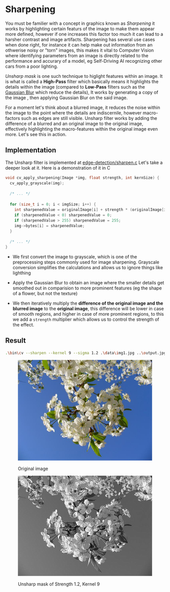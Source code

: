 # Sharpening

You must be familier with a concept in graphics known as *Sharpening* it  works by highlighting certain featurs of the image to make them appear more defined, however if one increases this factor too much it can lead to a harsher contrast and image artifacts. Sharpening has several use cases when done right, for instance it can help make out information from an othwerise noisy or "torn" images, this makes it vital to Computer Vision where identifying parameters from an image is directly related to the performance and accurary of a model, eg Self-Driving AI recognizing other cars from a poor lighting.

*Unsharp mask* is one such technique to higlight features within an image. It is what is called a **High-Pass** filter which basically means it highlights the details within the image (compared to **Low-Pass** filters such as the [Gaussian Blur](../image-smoothing/gaussian-filter.md) which reduce the details), It works by generating a copy of the image , then applying Gaussian Blur on the said image. 

For a moment let's think about a blurred image, it reduces the noise within the image to the point where the details are indiscernile, however macro-factors such as edges are still visible. Unsharp filter works by adding the difference of a blurred and an original image to the original image, effectively highlighting the macro-features within the original image even more. Let's see this in action.

## Implementation

The Unsharp filter is implemented at [edge-detection/sharpen.c](https://github.com/Aadv1k/cv.c/blob/master/edge-detection/sharpen.c) Let's take a deeper look at it. Here is a demonstration of it in C

```c
void cv_apply_sharpening(Image *img, float strength, int kernSize) {
  cv_apply_grayscale(img);

  /* ... */

  for (size_t i = 0; i < imgSize; i++) {
    int sharpenedValue = originalImage[i] + strength * (originalImage[i] - blurredImage[i]);
    if (sharpenedValue < 0) sharpenedValue = 0;
    if (sharpenedValue > 255) sharpenedValue = 255;
    img->bytes[i] = sharpenedValue;
  }

  /* ... */
}

```

- We first convert the image to grayscale, which is one of the preprocessing steps commonly used for image sharpening. Grayscale conversion simplifies the calculations and allows us to ignore things like lighthing

- Apply the Gaussian Blur to obtain an image where the smaller details get smoothed out in comparision to more prominent features (eg the shape of a flower, but not the texture)

- We then iteratively multiply the **difference of the original image and the blurred image** to the **original image**, this difference will be lower in case of smooth regions, and higher in case of more prominent regions, to this we add a `strength` multiplier which allows us to control the strength of the effect.

## Result

```bash
.\bin\cv --sharpen --kernel 9 --sigma 1.2 .\data\img1.jpg ..\output.jpg
```

<div>

<figure><img src="../.gitbook/assets/img1.jpg" alt=""><figcaption><p>Original image</p></figcaption></figure>
<figure><img src="../.gitbook/assets/sharpen-1-9.jpg" alt=""><figcaption><p>Unsharp mask of Strength 1.2, Kernel 9</p></figcaption></figure>

</div>
